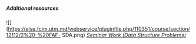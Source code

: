 ##### **Additional resources**
![](https://else.fcim.utm.md/webservice/pluginfile.php/110351/course/section/12112/2%20-%20FAF-
SDA.png)
_[Seminar Work (Data Structure
Problems)](https://else.fcim.utm.md/mod/assign/view.php?id=41995 "Seminar work
\(Data structure problems\)")_
